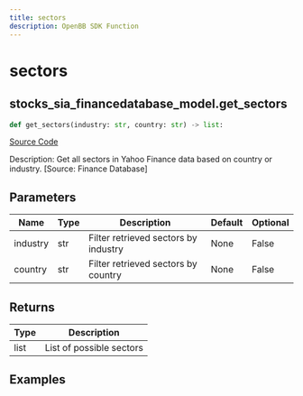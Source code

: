 ```yaml
---
title: sectors
description: OpenBB SDK Function
---
```


# sectors

## stocks_sia_financedatabase_model.get_sectors

```python title='openbb_terminal/stocks/sector_industry_analysis/financedatabase_model.py'
def get_sectors(industry: str, country: str) -> list:
```
[Source Code](https://github.com/OpenBB-finance/OpenBBTerminal/tree/main/openbb_terminal/stocks/sector_industry_analysis/financedatabase_model.py#L44)

Description: Get all sectors in Yahoo Finance data based on country or industry. [Source: Finance Database]

## Parameters

| Name | Type | Description | Default | Optional |
| ---- | ---- | ----------- | ------- | -------- |
| industry | str | Filter retrieved sectors by industry | None | False |
| country | str | Filter retrieved sectors by country | None | False |

## Returns

| Type | Description |
| ---- | ----------- |
| list | List of possible sectors |

## Examples

